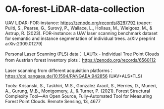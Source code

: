 # OA-forest-LiDAR-data-collection

UAV LiDAR: FOR-instance: https://zenodo.org/records/8287792 (paper: Puliti, S., Pearse, G., Surový, P., Wallace, L., Hollaus, M., Wielgosz, M., & Astrup, R. (2023). FOR-instance: a UAV laser scanning benchmark dataset for semantic and instance segmentation of individual trees. arXiv preprint arXiv:2309.01279)


Personal Laser Scanning (PLS) data： LAUTx - Individual Tree Point Clouds from Austrian forest Inventory plots：https://zenodo.org/records/6560112


Laser scanning from different acquisition platforms： https://doi.pangaea.de/10.1594/PANGAEA.942856 (UAV+ALS+TLS)

Tools:
Krisanski, S., Taskhiri, M.S., Gonzalez Aracil, S., Herries, D., Muneri, A., Gurung, M.B., Montgomery, J., & Turner, P. (2021). Forest Structural Complexity Tool—An Open Source, Fully-Automated Tool for Measuring Forest Point Clouds. Remote Sensing, 13, 4677

